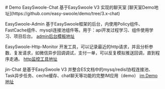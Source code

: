 <head>
<meta name="keywords" content="测试测试">
</head>
# Demo
EasySwoole-Chat 基于EasySwoole V3 实现的聊天室 [聊天室Demo地址](https://github.com/easy-swoole/demo/tree/3.x-chat)

EasySwoole-Admin 基于EasySwoole框架的后台，内使用Policy组件、FastCache组件、mysqli连接池组件等。用于：api开发过程学习、组件使用学习、项目后台。 [admin后台模板地址](https://github.com/xuanyanwow/easyswoole_admin)

EasySwoole-Http-Monitor 开发工具，可以记录最近的http请求，并且分析参数、复发请求，如微信异步回调调试，支付一单，可以反复模拟推送回调，直到程序走通。 [http监控工具地址](https://github.com/xuanyanwow/easyswooleHttpMonitor)

jin-Chat 是基于EasySwoole V3 并整合ES文档中的mysq/redisl协程连接池、Task异步任务、ceche缓存、chat聊天等功能的完整IM应用（demo） [im Demo地址](https://github.com/Double-Jin/jin-chat)